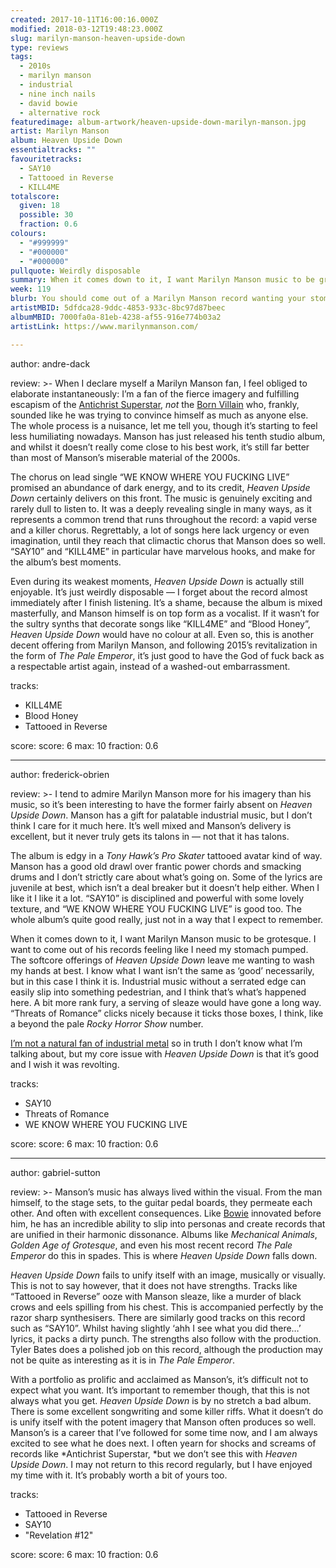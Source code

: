 ```yaml
---
created: 2017-10-11T16:00:16.000Z
modified: 2018-03-12T19:48:23.000Z
slug: marilyn-manson-heaven-upside-down
type: reviews
tags:
  - 2010s
  - marilyn manson
  - industrial
  - nine inch nails
  - david bowie
  - alternative rock
featuredimage: album-artwork/heaven-upside-down-marilyn-manson.jpg
artist: Marilyn Manson
album: Heaven Upside Down
essentialtracks: ""
favouritetracks:
  - SAY10
  - Tattooed in Reverse
  - KILL4ME
totalscore:
  given: 18
  possible: 30
  fraction: 0.6
colours:
  - "#999999"
  - "#000000"
  - "#000000"
pullquote: Weirdly disposable
summary: When it comes down to it, I want Marilyn Manson music to be grotesque. I want to come out of his records feeling like I need my stomach pumped. The softcore offerings of Heaven Upside Down leave me wanting to wash my hands at best.
week: 119
blurb: You should come out of a Marilyn Manson record wanting your stomach pumped. The softcore offerings of Heaven Upside Down prompt hand washing at best.
artistMBID: 5dfdca28-9ddc-4853-933c-8bc97d87beec
albumMBID: 7000fa0a-81eb-4238-af55-916e774b03a2
artistLink: https://www.marilynmanson.com/

---
```


author: andre-dack

review: >-
  When I declare myself a Marilyn Manson fan, I feel obliged to elaborate instantaneously: I’m a fan of the fierce imagery and fulfilling escapism of the [Antichrist Superstar](https://www.youtube.com/watch?v=aXcoXBdM_uw), *not* the [Born Villain](https://www.youtube.com/watch?v=JY_QVaTZOq0) who, frankly, sounded like he was trying to convince himself as much as anyone else. The whole process is a nuisance, let me tell you, though it’s starting to feel less humiliating nowadays. Manson has just released his tenth studio album, and whilst it doesn’t really come close to his best work, it’s still far better than most of Manson’s miserable material of the 2000s.
  
  The chorus on lead single “WE KNOW WHERE YOU FUCKING LIVE” promised an abundance of dark energy, and to its credit, *Heaven Upside Down* certainly delivers on this front. The music is genuinely exciting and rarely dull to listen to. It was a deeply revealing single in many ways, as it represents a common trend that runs throughout the record: a vapid verse and a killer chorus. Regrettably, a lot of songs here lack urgency or even imagination, until they reach that climactic chorus that Manson does so well. “SAY10” and “KILL4ME” in particular have marvelous hooks, and make for the album’s best moments.
  
  Even during its weakest moments, *Heaven Upside Down* is actually still enjoyable. It’s just weirdly disposable — I forget about the record almost immediately after I finish listening. It’s a shame, because the album is mixed masterfully, and Manson himself is on top form as a vocalist. If it wasn’t for the sultry synths that decorate songs like “KILL4ME” and “Blood Honey”, *Heaven Upside Down* would have no colour at all. Even so, this is another decent offering from Marilyn Manson, and following 2015’s revitalization in the form of *The Pale Emperor*, it’s just good to have the God of fuck back as a respectable artist again, instead of a washed-out embarrassment.

tracks:
  - KILL4ME
  - ­­Blood Honey
  - ­­Tattooed in Reverse

score:
  score: 6
  max: 10
  fraction: 0.6

---

author: frederick-obrien

review: >-
  I tend to admire Marilyn Manson more for his imagery than his music, so it’s been interesting to have the former fairly absent on *Heaven Upside Down*. Manson has a gift for palatable industrial music, but I don’t think I care for it much here. It’s well mixed and Manson’s delivery is excellent, but it never truly gets its talons in — not that it has talons. 
  
  The album is edgy in a *Tony Hawk’s Pro Skater* tattooed avatar kind of way. Manson has a good old drawl over frantic power chords and smacking drums and I don’t strictly care about what’s going on. Some of the lyrics are juvenile at best, which isn’t a deal breaker but it doesn’t help either. When I like it I like it a lot. “SAY10” is disciplined and powerful with some lovely texture, and “WE KNOW WHERE YOU FUCKING LIVE” is good too. The whole album’s quite good really, just not in a way that I expect to remember.

  When it comes down to it, I want Marilyn Manson music to be grotesque. I want to come out of his records feeling like I need my stomach pumped. The softcore offerings of *Heaven Upside Down* leave me wanting to wash my hands at best. I know what I want isn’t the same as ‘good’ necessarily, but in this case I think it is. Industrial music without a serrated edge can easily slip into something pedestrian, and I think that’s what’s happened here. A bit more rank fury, a serving of sleaze would have gone a long way. “Threats of Romance” clicks nicely because it ticks those boxes, I think, like a beyond the pale *Rocky Horror Show* number. 
  
  [I’m not a natural fan of industrial metal](/reviews/nine-inch-nails-the-downward-spiral) so in truth I don’t know what I’m talking about, but my core issue with *Heaven Upside Down* is that it’s good and I wish it was revolting.

tracks:
  - SAY10
  - ­­Threats of Romance
  - ­­WE KNOW WHERE YOU FUCKING LIVE

score:
  score: 6
  max: 10
  fraction: 0.6

---

author: gabriel-sutton

review: >-
  Manson’s music has always lived within the visual. From the man himself, to the stage sets, to the guitar pedal boards, they permeate each other. And often with excellent consequences. Like [Bowie](/reviews/david-bowie-hunky-dory) innovated before him, he has an incredible ability to slip into personas and create records that are unified in their harmonic dissonance. Albums like *Mechanical Animals*, *Golden Age of Grotesque*, and even his most recent record *The Pale Emperor* do this in spades. This is where *Heaven Upside Down* falls down.

  *Heaven Upside Down* fails to unify itself with an image, musically or visually. This is not to say however, that it does not have strengths. Tracks like “Tattooed in Reverse” ooze with Manson sleaze, like a murder of black crows and eels spilling from his chest. This is accompanied perfectly by the razor sharp synthesisers. There are similarly good tracks on this record such as “SAY10”. Whilst having slightly ‘ahh I see what you did there…’ lyrics, it packs a dirty punch. The strengths also follow with the production. Tyler Bates does a polished job on this record, although the production may not be quite as interesting as it is in *The Pale Emperor*.

  With a portfolio as prolific and acclaimed as Manson’s, it’s difficult not to expect what you want. It’s important to remember though, that this is not always what you get. *Heaven Upside Down* is by no stretch a bad album. There is some excellent songwriting and some killer riffs. What it doesn’t do is unify itself with the potent imagery that Manson often produces so well. Manson’s is a career that I’ve followed for some time now, and I am always excited to see what he does next. I often yearn for shocks and screams of records like *Antichrist Superstar, *but we don’t see this with *Heaven Upside Down*. I may not return to this record regularly, but I have enjoyed my time with it. It’s probably worth a bit of yours too.

tracks:
  - Tattooed in Reverse
  - ­­SAY10
  - "­­Revelation #12"

score:
  score: 6
  max: 10
  fraction: 0.6
